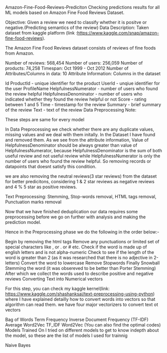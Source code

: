 Amazon-Fine-Food-Reviews-Prediciton
Checking predictions results for all ML models based on Amazon Fine Food Reviews Dataset.

Objective: Given a review we need to classify whether it is positve or negative.(Predicting semantics of the review)
Data Description:
Taken dataset from kaggle platform (link :https://www.kaggle.com/snap/amazon-fine-food-reviews).

The Amazon Fine Food Reviews dataset consists of reviews of fine foods from Amazon.

Number of reviews: 568,454
Number of users: 256,059
Number of products: 74,258
Timespan: Oct 1999 - Oct 2012
Number of Attributes/Columns in data: 10
Attribute Information: Columns in the dataset

Id
ProductId - unique identifier for the product
UserId - unqiue identifier for the user
ProfileName
HelpfulnessNumerator - number of users who found the review helpful
HelpfulnessDenominator - number of users who indicated whether they found the review helpful or not
Score - rating between 1 and 5
Time - timestamp for the review
Summary - brief summary of the review
Text - text of the review
Data Preprocessing
Note:

These steps are same for every model

In Data Preprocessing we check whether there are any duplicate values, missing values and we deal with them initally. In the Dataset I have found and removed them. As we see from the attribute information, Value of HelpfulnessDenominator should be always greater than value of HelpfulnessNumerator, because HelpfulnessDenominator is the sum of both useful review and not useful review while HelpfulnessNumerator is only the number of users who found the review helpful. So removing records or datapoints that doesnt satisfy this condition.

we are also removing the neutral reviews(3 star reviews) from the dataset for better predicitons, considering 1 & 2 star reviews as negative reviews and 4 % 5 star as positive reviews.

Text Preprocessing: Stemming, Stop-words removal, HTML tags removal, Punctuation marks removal

Now that we have finished deduplication our data requires some preprocessing before we go on further with analysis and making the prediction model.

Hence in the Preprocessing phase we do the following in the order below:-

Begin by removing the html tags
Remove any punctuations or limited set of special characters like , or . or # etc.
Check if the word is made up of english letters and is not alpha-numeric
Check to see if the length of the word is greater than 2 (as it was researched that there is no adjective in 2-letters)
Convert the word to lowercase
Remove Stopwords
Finally Snowball Stemming the word (it was obsereved to be better than Porter Stemming)
After which we collect the words used to describe positive and negative reviews
Converting Text into Numerical vectors

For this step, you can check my kaggle kernel(link: https://www.kaggle.com/shashanksai/text-preprocessing-using-python) where I have explained detailly how to convert words into vectors so that algorithm can read them. we have four major vectorizers to convert text ot vectors

Bag of Words
Term Frequency Inverse Document Frequency (TF-IDF)
Average Word2Vec
TF_IDF Word2Vec (You can also find the optimal codes)
Models Trained On
I tried on different models to get to know indepth about the model, so these are the list of models I used for trainnig



 Naive Bayes
